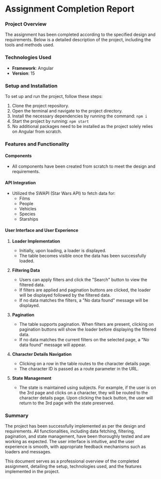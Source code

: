 # Assignment Completion Report

### Project Overview
The assignment has been completed according to the specified design and requirements. Below is a detailed description of the project, including the tools and methods used.

### Technologies Used
- **Framework**: Angular
- **Version**: 15

### Setup and Installation
To set up and run the project, follow these steps:
1. Clone the project repository.
2. Open the terminal and navigate to the project directory.
3. Install the necessary dependencies by running the command: `npm i`
4. Start the project by running: `npm start`
5. No additional packages need to be installed as the project solely relies on Angular from scratch.

### Features and Functionality
#### Components
- All components have been created from scratch to meet the design and requirements.

#### API Integration
- Utilized the SWAPI (Star Wars API) to fetch data for:
  - Films
  - People
  - Vehicles
  - Species
  - Starships

#### User Interface and User Experience
1. **Loader Implementation**
   - Initially, upon loading, a loader is displayed.
   - The table becomes visible once the data has been successfully loaded.

2. **Filtering Data**
   - Users can apply filters and click the "Search" button to view the filtered data.
   - If filters are applied and pagination buttons are clicked, the loader will be displayed followed by the filtered data.
   - If no data matches the filters, a "No data found" message will be displayed.

3. **Pagination**
   - The table supports pagination. When filters are present, clicking on pagination buttons will show the loader before displaying the filtered data.
   - If no data matches the current filters on the selected page, a "No data found" message will appear.

4. **Character Details Navigation**
   - Clicking on a row in the table routes to the character details page.
   - The character ID is passed as a route parameter in the URL.

5. **State Management**
   - The state is maintained using subjects. For example, if the user is on the 3rd page and clicks on a character, they will be routed to the character details page. Upon clicking the back button, the user will return to the 3rd page with the state preserved.

### Summary
The project has been successfully implemented as per the design and requirements. All functionalities, including data fetching, filtering, pagination, and state management, have been thoroughly tested and are working as expected. The user interface is intuitive, and the user experience is smooth, with appropriate feedback mechanisms such as loaders and messages.

This document serves as a professional overview of the completed assignment, detailing the setup, technologies used, and the features implemented in the project.
